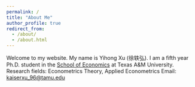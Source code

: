 ```yaml
---
permalink: /
title: "About Me"
author_profile: true
redirect_from: 
  - /about/
  - /about.html
---
```


Welcome to my website. My name is Yihong Xu (徐轶弘). I am a fifth year Ph.D. student in the [School of Economics](https://artsci.tamu.edu/economics/index.html) at Texas A&M University.
Research fields: Econometrics Theory, Applied Econometrics
Email: kaiserxu_96@tamu.edu
